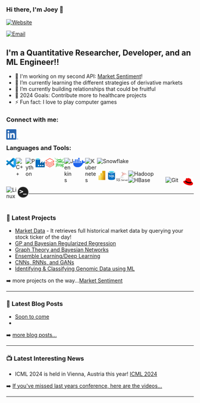 ### Hi there, I'm Joey  👋

[![Website](https://img.shields.io/badge/website-Personal_Wiki-blue)](https://github.com/jo2616/Portfolio/wiki)

[![Email](https://img.shields.io/badge/email-Message-darkgreen)](https://mail.google.com/mail/?view=cm&to=jo2616@columbia.edu)

## I'm a Quantitative Researcher, Developer, and an ML Engineer!!

- 🔭 I'm working on my second API: [Market Sentiment][api]!
- 🌱 I’m currently learning the different strategies of derivative markets
- 👯 I’m currently building relationships that could be fruitful
- 🥅 2024 Goals: Contribute more to healthcare projects
- ⚡ Fun fact: I love to play computer games

### Connect with me:

[<img align="left" alt="Joseph | LinkedIn" width="32px" src="https://github.com/jo2616/Portfolio/blob/main/icons/LI-In-Bug.png" />](https://www.linkedin.com/in/joseph-oh-1676a11a7)


<br />

### Languages and Tools:

[<img align="left" alt="Visual Studio Code" width="26px" src="https://raw.githubusercontent.com/github/explore/80688e429a7d4ef2fca1e82350fe8e3517d3494d/topics/visual-studio-code/visual-studio-code.png" />][portfolio]
[<img align="left" alt="C++" width="26px" src="https://user-images.githubusercontent.com/42747200/46140125-da084900-c26d-11e8-8ea7-c45ae6306309.png" />][portfolio]
[<img align="left" alt="Python" width="26px" src="https://upload.wikimedia.org/wikipedia/commons/c/c3/Python-logo-notext.svg" />][portfolio]
[<img align="left" alt="ADF" width="26px" src="https://github.com/jo2616/Portfolio/blob/main/icons/10126-icon-service-Data-Factories.svg" />][portfolio]
[<img align="left" alt="Databricks" width="26px" src="https://github.com/jo2616/Portfolio/blob/main/icons/10787-icon-service-Azure-Databricks.svg" />][portfolio]
[<img align="left" alt="JFrog" width="26px" src="https://github.com/jo2616/Portfolio/blob/main/icons/Jfrog_Green_RGB.png" />][portfolio]
[<img align="left" alt="Jenkins" width="24px" src="https://upload.wikimedia.org/wikipedia/commons/e/e9/Jenkins_logo.svg" />][portfolio]
[<img align="left" alt="Docker" width="32px" src="https://github.com/jo2616/Portfolio/blob/main/icons/docker-mark-blue.png" />][portfolio]
[<img align="left" alt="Kubernetes" width="32px" src="https://github.com/kubernetes/community/blob/master/icons/png/control_plane_components/labeled/kubelet-128.png" />][portfolio]
[<img align="left" alt="Snowflake" width="100px" src="https://upload.wikimedia.org/wikipedia/commons/f/ff/Snowflake_Logo.svg" />][portfolio]
<br />
<br />
[<img align="left" alt="Power BI" width="26px" src="https://github.com/jo2616/Portfolio/blob/main/icons/03332-icon-service-Power-BI-Embedded.svg" />][portfolio]
[<img align="left" alt="SQL" width="26px" src="https://github.com/jo2616/Portfolio/blob/main/icons/10130-icon-service-SQL-Database.svg" />][portfolio]
[<img align="left" alt="SQL Server" width="32px" src="https://github.com/jo2616/Portfolio/blob/main/icons/sql-server.png" />][portfolio]
[<img align="left" alt="Hadoop" width="120px" src="https://hbase.apache.org/images/hadoop-logo.jpg" />][portfolio]
[<img align="left" alt="HBase" width="100px" src="https://hbase.apache.org/images/hbase_logo_with_orca.png" />][portfolio]
[<img align="left" alt="Git" width="48px" src="https://git-scm.com/images/logos/downloads/Git-Logo-1788C.svg" />][portfolio]
[<img align="left" alt="Redhat" width="26px" src="https://github.com/jo2616/Portfolio/blob/main/icons/redhat-icon-svgrepo-com.svg" />][portfolio]
[<img align="left" alt="Linux" width="30px" src="https://upload.wikimedia.org/wikipedia/commons/f/f1/Icons8_flat_linux.svg" />][portfolio]
[<img align="left" alt="Terminal" width="30px" src="https://raw.githubusercontent.com/github/explore/80688e429a7d4ef2fca1e82350fe8e3517d3494d/topics/terminal/terminal.png" />][portfolio]

<br />
<br />

---
<br />

### 🚀 Latest Projects

<!-- PROJECTS:START -->
- [Market Data](https://apilist.fun/) - It retrieves full historical market data by querying your stock ticker of the day!
- [GP and Bayesian Regularized Regression](https://github.com/jo2616/Portfolio/wiki/Gaussian-Processes-for-Machine-Learning)
- [Graph Theory and Bayesian Networks](https://github.com/jo2616/Portfolio/wiki/Graph-Theory-and-Bayesian-Networks)
- [Ensemble Learning/Deep Learning](https://github.com/jo2616/Portfolio/wiki/Ensembling-Techniques)
- [CNNs, RNNs, and GANs](https://github.com/jo2616/Portfolio/wiki/GANs,-CNNs,-RNNs)
- [Identifying & Classifying Genomic Data using ML](https://github.com/jo2616/Portfolio/wiki/Identification-and-Classification-of-Genomic-Data-using-ML#table-of-contents)
<!-- PROJECTS:END -->

➡️ more projects on the way...[Market Sentiment][api]

---

### 📕 Latest Blog Posts

<!-- BLOG-POST-LIST:START -->
- [Soon to come](https://github.com/jo2616/Portfolio/wiki/Gaussian-Processes-for-Machine-Learning)
- 
<!-- BLOG-POST-LIST:END -->

➡️ [more blog posts...](https://jo2616.github.io/)

---

### 📺 Latest Interesting News

<!-- NEWS:START -->
- ICML 2024 is held in Vienna, Austria this year! [ICML 2024](https://icml.cc/)
<!-- NEWS:END -->

➡️ [If you've missed last years conference, here are the videos...](https://icml.cc/virtual/2023/index.html)

---




[website]: https://github.com/jo2616/Portfolio/wiki/Gaussian-Processes-for-Machine-Learning
[api]: https://apilist.fun/api/
[portfolio]: https://github.com/jo2616/Portfolio

[youtube]: https://youtube.com/
[instagram]: https://instagram.com/
[linkedin]: https://linkedin.com/
